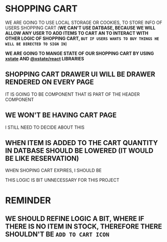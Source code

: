 # SHOPPING CART

WE ARE GOING TO USE LOCAL STORAGE OR COOKIES, TO STORE INFO OF USERS SHOPPING CART (**WE CAN'T USE DATBASE, BECAUSE WE WILL ALLOW ANY USER TO ADD ITEMS TO CART AN TO INTERACT WITH OTHER LOGIC OF SHOPPING CART, `BUT IF USERS WANTS TO BUY THINGS HE WILL BE DIRECTED TO SIGN IN`**)

**WE ARE GOING TO MANGE STATE OF OUR SHOPPING CART BY USING [xstate](https://www.npmjs.com/package/xstate) AND [@xstate/react](https://www.npmjs.com/package/@xstate/react) LIBRARIES**

## SHOPPING CART DRAWER UI WILL BE DRAWER RENDERED ON EVERY PAGE

IT IS GOING TO BE COMPONENT THAT IS PART OF THE HEADER COMPONENT

## WE WON'T BE HAVING CART PAGE

I STILL NEED TO DECIDE ABOUT THIS

## WHEN ITEM IS ADDED TO THE CART QUANTITY IN DATBASE SHOULD BE LOWERED (IT WOULD BE LIKE RESERVATION)

WHEN SHOPING CART EXPIRES, I SHOULD BE 

THIS LOGIC IS BIT UNNECESSARY FOR THIS PROJECT

# REMINDER

## WE SHOULD REFINE LOGIC A BIT, WHERE IF THERE IS NO ITEM IN STOCK, THEREFORE THERE SHOULDN'T BE `ADD TO CART ICON` 


